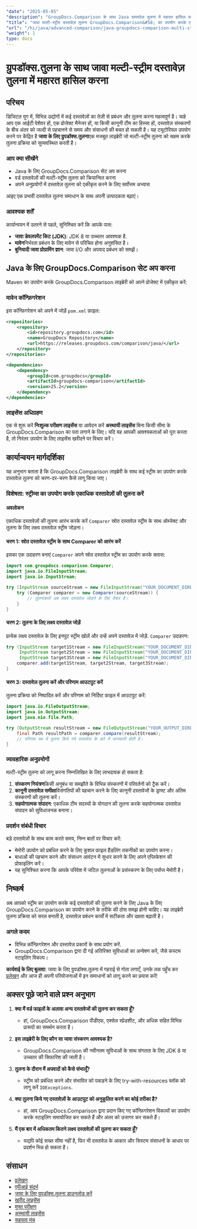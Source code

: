 ```yaml
---
"date": "2025-05-05"
"description": "GroupDocs.Comparison के साथ Java दस्तावेज़ तुलना में महारत हासिल करें। बढ़ी हुई उत्पादकता के लिए धाराओं का उपयोग करके कुशलतापूर्वक कई दस्तावेज़ों की तुलना करना सीखें।"
"title": "जावा मल्टी-स्ट्रीम दस्तावेज़ तुलना GroupDocs.Comparison&#58; का उपयोग करके एक व्यापक गाइड"
"url": "/hi/java/advanced-comparison/java-groupdocs-comparison-multi-stream-document-guide/"
"weight": 1
type: docs
---
```

# ग्रुपडॉक्स.तुलना के साथ जावा मल्टी-स्ट्रीम दस्तावेज़ तुलना में महारत हासिल करना

## परिचय

डिजिटल युग में, विभिन्न उद्योगों में कई दस्तावेज़ों का तेज़ी से प्रबंधन और तुलना करना महत्वपूर्ण है। चाहे आप एक आईटी पेशेवर हों, एक प्रोजेक्ट मैनेजर हों, या किसी कानूनी टीम का हिस्सा हों, दस्तावेज़ संस्करणों के बीच अंतर को जल्दी से पहचानने से समय और संसाधनों की बचत हो सकती है। यह ट्यूटोरियल उपयोग करने पर केंद्रित है **जावा के लिए ग्रुपडॉक्स.तुलना**एक मजबूत लाइब्रेरी जो मल्टी-स्ट्रीम तुलना को सक्षम करके तुलना प्रक्रिया को सुव्यवस्थित करती है।

### आप क्या सीखेंगे
- Java के लिए GroupDocs.Comparison सेट अप करना
- वर्ड दस्तावेज़ों की मल्टी-स्ट्रीम तुलना को क्रियान्वित करना
- अपने अनुप्रयोगों में दस्तावेज़ तुलना को एकीकृत करने के लिए सर्वोत्तम अभ्यास

आइए एक प्रभावी दस्तावेज़ तुलना समाधान के साथ अपनी उत्पादकता बढ़ाएं।

### आवश्यक शर्तें

कार्यान्वयन में उतरने से पहले, सुनिश्चित करें कि आपके पास:
- **जावा डेवलपमेंट किट (JDK)**: JDK 8 या उच्चतर आवश्यक है.
- **मावेन**निर्भरता प्रबंधन के लिए मावेन से परिचित होना अनुशंसित है।
- **बुनियादी जावा प्रोग्रामिंग ज्ञान**: जावा I/O और अपवाद प्रबंधन को समझें।

## Java के लिए GroupDocs.Comparison सेट अप करना

Maven का उपयोग करके GroupDocs.Comparison लाइब्रेरी को अपने प्रोजेक्ट में एकीकृत करें:

### मावेन कॉन्फ़िगरेशन
इस कॉन्फ़िगरेशन को अपने में जोड़ें `pom.xml` फ़ाइल:

```xml
<repositories>
    <repository>
        <id>repository.groupdocs.com</id>
        <name>GroupDocs Repository</name>
        <url>https://releases.groupdocs.com/comparison/java/</url>
    </repository>
</repositories>

<dependencies>
    <dependency>
        <groupId>com.groupdocs</groupId>
        <artifactId>groupdocs-comparison</artifactId>
        <version>25.2</version>
    </dependency>
</dependencies>
```

### लाइसेंस अधिग्रहण
एक से शुरू करें **निःशुल्क परीक्षण लाइसेंस** या आवेदन करें **अस्थायी लाइसेंस** बिना किसी सीमा के GroupDocs.Comparison का पता लगाने के लिए। यदि यह आपकी आवश्यकताओं को पूरा करता है, तो निरंतर उपयोग के लिए लाइसेंस खरीदने पर विचार करें।

## कार्यान्वयन मार्गदर्शिका

यह अनुभाग बताता है कि GroupDocs.Comparison लाइब्रेरी के साथ कई स्ट्रीम का उपयोग करके दस्तावेज़ तुलना को चरण-दर-चरण कैसे लागू किया जाए।

### विशेषता: स्ट्रीम्स का उपयोग करके एकाधिक दस्तावेज़ों की तुलना करें

#### अवलोकन
एकाधिक दस्तावेज़ों की तुलना आरंभ करके करें `Comparer` स्रोत दस्तावेज़ स्ट्रीम के साथ ऑब्जेक्ट और तुलना के लिए लक्ष्य दस्तावेज़ स्ट्रीम जोड़ना।

#### चरण 1: स्रोत दस्तावेज़ स्ट्रीम के साथ Comparer को आरंभ करें
इसका एक उदाहरण बनाएं `Comparer` अपने स्रोत दस्तावेज़ स्ट्रीम का उपयोग करके क्लास:

```java
import com.groupdocs.comparison.Comparer;
import java.io.FileInputStream;
import java.io.InputStream;

try (InputStream sourceStream = new FileInputStream("YOUR_DOCUMENT_DIRECTORY/SOURCE_WORD")) {
    try (Comparer comparer = new Comparer(sourceStream)) {
        // तुलनाकर्ता अब लक्ष्य दस्तावेज़ जोड़ने के लिए तैयार है।
    }
}
```

#### चरण 2: तुलना के लिए लक्ष्य दस्तावेज़ जोड़ें
प्रत्येक लक्ष्य दस्तावेज़ के लिए इनपुट स्ट्रीम खोलें और उन्हें अपने दस्तावेज़ में जोड़ें. `Comparer` उदाहरण:

```java
try (InputStream target1Stream = new FileInputStream("YOUR_DOCUMENT_DIRECTORY/TARGET1_WORD"),
     InputStream target2Stream = new FileInputStream("YOUR_DOCUMENT_DIRECTORY/TARGET2_WORD"),
     InputStream target3Stream = new FileInputStream("YOUR_DOCUMENT_DIRECTORY/TARGET3_WORD")) {
    comparer.add(target1Stream, target2Stream, target3Stream);
}
```

#### चरण 3: दस्तावेज़ तुलना करें और परिणाम आउटपुट करें
तुलना प्रक्रिया को निष्पादित करें और परिणाम को निर्दिष्ट फ़ाइल में आउटपुट करें:

```java
import java.io.FileOutputStream;
import java.io.OutputStream;
import java.nio.file.Path;

try (OutputStream resultStream = new FileOutputStream("YOUR_OUTPUT_DIRECTORY/CompareMultipleDocumentsResult")) {
    final Path resultPath = comparer.compare(resultStream);
    // परिणाम पथ में तुलना किये गये दस्तावेज़ के बारे में जानकारी होती है।
}
```

### व्यावहारिक अनुप्रयोगों

मल्टी-स्ट्रीम तुलना को लागू करना निम्नलिखित के लिए लाभदायक हो सकता है:
1. **संस्करण नियंत्रण**किसी अनुबंध या समझौते के विभिन्न संस्करणों में परिवर्तनों को ट्रैक करें।
2. **कानूनी दस्तावेज़ समीक्षा**विसंगतियों की पहचान करने के लिए कानूनी दस्तावेजों के ड्राफ्ट और अंतिम संस्करणों की तुलना करें।
3. **सहयोगात्मक संपादन**: एकाधिक टीम सदस्यों के योगदान की तुलना करके सहयोगात्मक दस्तावेज़ संपादन को सुविधाजनक बनाना।

### प्रदर्शन संबंधी विचार
बड़े दस्तावेज़ों के साथ काम करते समय, निम्न बातों पर विचार करें:
- मेमोरी उपयोग को प्रबंधित करने के लिए कुशल फ़ाइल हैंडलिंग तकनीकों का उपयोग करना।
- बाधाओं की पहचान करने और संसाधन आवंटन में सुधार करने के लिए अपने एप्लिकेशन की प्रोफाइलिंग करें।
- यह सुनिश्चित करना कि आपके परिवेश में जटिल तुलनाओं के प्रसंस्करण के लिए पर्याप्त मेमोरी है।

## निष्कर्ष

अब आपको स्ट्रीम का उपयोग करके कई दस्तावेज़ों की तुलना करने के लिए Java के लिए GroupDocs.Comparison का उपयोग करने के तरीके की ठोस समझ होनी चाहिए। यह लाइब्रेरी तुलना प्रक्रिया को सरल बनाती है, दस्तावेज़ प्रबंधन कार्यों में सटीकता और दक्षता बढ़ाती है।

### अगले कदम
- विभिन्न कॉन्फ़िगरेशन और दस्तावेज़ प्रकारों के साथ प्रयोग करें.
- GroupDocs.Comparison द्वारा दी गई अतिरिक्त सुविधाओं का अन्वेषण करें, जैसे कस्टम स्टाइलिंग विकल्प।

**कार्यवाई के लिए बुलावा**: जावा के लिए ग्रुपडॉक्स.तुलना में गहराई से गोता लगाएँ, उनके तक पहुँच कर [प्रलेखन](https://docs.groupdocs.com/comparison/java/) और आज ही अपनी परियोजनाओं में इन समाधानों को लागू करने का प्रयास करें!

## अक्सर पूछे जाने वाले प्रश्न अनुभाग

1. **क्या मैं वर्ड फाइलों के अलावा अन्य दस्तावेजों की तुलना कर सकता हूँ?**
   - हां, GroupDocs.Comparison पीडीएफ, एक्सेल स्प्रेडशीट, और अधिक सहित विभिन्न प्रारूपों का समर्थन करता है।

2. **इस लाइब्रेरी के लिए कौन सा जावा संस्करण आवश्यक है?**
   - GroupDocs.Comparison की नवीनतम सुविधाओं के साथ संगतता के लिए JDK 8 या उच्चतर की सिफारिश की जाती है।

3. **तुलना के दौरान मैं अपवादों को कैसे संभालूँ?**
   - स्ट्रीम को प्रबंधित करने और संभावित को पकड़ने के लिए try-with-resources ब्लॉक को लागू करें `IOExceptions`.

4. **क्या तुलना किये गए दस्तावेज़ों के आउटपुट को अनुकूलित करने का कोई तरीका है?**
   - हां, आप GroupDocs.Comparison द्वारा प्रदान किए गए कॉन्फ़िगरेशन विकल्पों का उपयोग करके स्टाइलिंग समायोजित कर सकते हैं और अंतर को उजागर कर सकते हैं।

5. **मैं एक बार में अधिकतम कितने लक्ष्य दस्तावेज़ों की तुलना कर सकता हूँ?**
   - यद्यपि कोई सख्त सीमा नहीं है, फिर भी दस्तावेज़ के आकार और सिस्टम संसाधनों के आधार पर प्रदर्शन भिन्न हो सकता है।

## संसाधन
- [प्रलेखन](https://docs.groupdocs.com/comparison/java/)
- [एपीआई संदर्भ](https://reference.groupdocs.com/comparison/java/)
- [जावा के लिए ग्रुपडॉक्स.तुलना डाउनलोड करें](https://releases.groupdocs.com/comparison/java/)
- [खरीद लाइसेंस](https://purchase.groupdocs.com/buy)
- [मुफ्त परीक्षण](https://releases.groupdocs.com/comparison/java/)
- [अस्थायी लाइसेंस](https://purchase.groupdocs.com/temporary-license/)
- [सहयता मंच](https://forum.groupdocs.com/c/comparison)